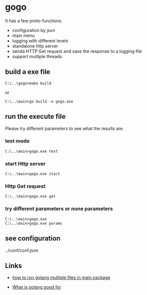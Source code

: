 # gogo

It has a few proto-functions.

- configuration by json
- main menu
- logging with different levels
- standalone http server
- senda HTTP Get request and save the response to a logging file
- support multiple threads

## build a exe file

    C:\..\gogo>make build

or

    C:\..\main>go build -o gogo.exe

## run the execute file

Please try different parameters to see what the results are.

### test mode

    C:\..\main>gogo.exe test

### start Http server

    C:\..\main>gogo.exe start

### Http Get request

    C:\..\main>gogo.exe get

### try different parameters or none parameters 

    C:\..\main>gogo.exe
    C:\..\main>gogo.exe params

## see configuration

../conf/conf.json

## Links

- [how to run golang multiple files in main package](https://stackoverflow.com/questions/28081486/golang-multiple-files-in-main-package)

- [What is golang good for](https://www.quora.com/What-is-golang-good-for)
